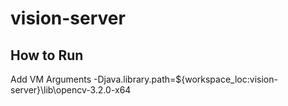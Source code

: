 # vision-server

## How to Run
Add VM Arguments
-Djava.library.path=${workspace_loc:vision-server}\lib\opencv-3.2.0-x64
